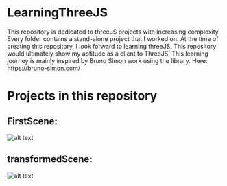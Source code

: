 
# LearningThreeJS
  This repository is dedicated to threeJS projects with increasing complexity. Every folder contains a stand-alone project that I worked on. At the time of creating this repository, I look forward to learning threeJS. This repository would ultimately show my aptitude as a client to ThreeJS. This learning journey is mainly inspired by Bruno Simon work using the library. Here: https://bruno-simon.com/

  # Projects in this repository
  ## FirstScene:
  ![alt text](https://github.com/labibdotc/LearningThreeJS/blob/main/firstScene/scene.png?raw=true)
  ## transformedScene:
  ![alt text](https://github.com/labibdotc/LearningThreeJS/blob/main/transformedScene/scene1.png?raw=true)
